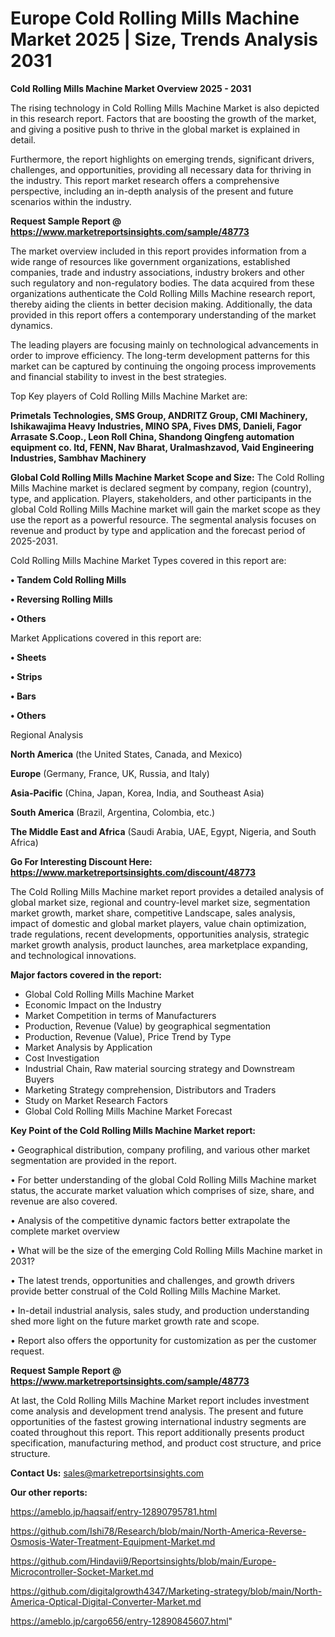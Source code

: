 # Europe Cold Rolling Mills Machine Market 2025 | Size, Trends Analysis 2031

<Strong> Cold Rolling Mills Machine Market Overview 2025 - 2031</strong>

The rising technology in Cold Rolling Mills Machine Market is also depicted in this research report. Factors that are boosting the growth of the market, and giving a positive push to thrive in the global market is explained in detail.

Furthermore, the report highlights on emerging trends, significant drivers, challenges, and opportunities, providing all necessary data for thriving in the industry. This report market research offers a comprehensive perspective, including an in-depth analysis of the present and future scenarios within the industry.

<strong>Request Sample Report @ <a href=https://www.marketreportsinsights.com/sample/48773>https://www.marketreportsinsights.com/sample/48773</a></strong>

The market overview included in this report provides information from a wide range of resources like government organizations, established companies, trade and industry associations, industry brokers and other such regulatory and non-regulatory bodies. The data acquired from these organizations authenticate the Cold Rolling Mills Machine research report, thereby aiding the clients in better decision making. Additionally, the data provided in this report offers a contemporary understanding of the market dynamics.

The leading players are focusing mainly on technological advancements in order to improve efficiency. The long-term development patterns for this market can be captured by continuing the ongoing process improvements and financial stability to invest in the best strategies.

Top Key players of Cold Rolling Mills Machine Market are:

<strong>Primetals Technologies, SMS Group, ANDRITZ Group, CMI Machinery, Ishikawajima Heavy Industries, MINO SPA, Fives DMS, Danieli, Fagor Arrasate S.Coop., Leon Roll China, Shandong Qingfeng automation equipment co. Itd, FENN, Nav Bharat, Uralmashzavod, Vaid Engineering Industries, Sambhav Machinery</strong>

<strong><b>Global Cold Rolling Mills Machine Market Scope and Size:</b></strong>
The Cold Rolling Mills Machine market is declared segment by company, region (country), type, and application. Players, stakeholders, and other participants in the global Cold Rolling Mills Machine market will gain the market scope as they use the report as a powerful resource. The segmental analysis focuses on revenue and product by type and application and the forecast period of 2025-2031.

Cold Rolling Mills Machine Market Types covered in this report are:

<strong>•  Tandem Cold Rolling Mills

•  Reversing Rolling Mills

•  Others</strong>

Market Applications covered in this report are:

<strong>•  Sheets

•  Strips

•  Bars

•  Others</strong> 

Regional Analysis

<strong>North America</strong> (the United States, Canada, and Mexico)

<strong>Europe</strong> (Germany, France, UK, Russia, and Italy)

<strong>Asia-Pacific</strong> (China, Japan, Korea, India, and Southeast Asia)

<strong>South America</strong> (Brazil, Argentina, Colombia, etc.)

<strong>The Middle East and Africa</strong> (Saudi Arabia, UAE, Egypt, Nigeria, and South Africa)

<strong>Go For Interesting Discount Here: <a href=https://www.marketreportsinsights.com/discount/48773>https://www.marketreportsinsights.com/discount/48773</a></strong>

The Cold Rolling Mills Machine market report provides a detailed analysis of global market size, regional and country-level market size, segmentation market growth, market share, competitive Landscape, sales analysis, impact of domestic and global market players, value chain optimization, trade regulations, recent developments, opportunities analysis, strategic market growth analysis, product launches, area marketplace expanding, and technological innovations.

<strong><b>Major factors covered in the report:</b></strong>
<ul>
  <li>Global Cold Rolling Mills Machine Market </li>
  <li>Economic Impact on the Industry</li>
  <li>Market Competition in terms of Manufacturers</li>
  <li>Production, Revenue (Value) by geographical segmentation</li>
  <li>Production, Revenue (Value), Price Trend by Type</li>
  <li>Market Analysis by Application</li>
  <li>Cost Investigation</li>
  <li>Industrial Chain, Raw material sourcing strategy and Downstream Buyers</li>
  <li>Marketing Strategy comprehension, Distributors and Traders</li>
  <li>Study on Market Research Factors</li>
  <li>Global Cold Rolling Mills Machine Market Forecast</li>
</ul>

<strong><b>Key Point of the Cold Rolling Mills Machine Market report:</b></strong>

• Geographical distribution, company profiling, and various other market segmentation are provided in the report.

• For better understanding of the global Cold Rolling Mills Machine market status, the accurate market valuation which comprises of size, share, and revenue are also covered.

• Analysis of the competitive dynamic factors better extrapolate the complete market overview

• What will be the size of the emerging Cold Rolling Mills Machine market in 2031?

• The latest trends, opportunities and challenges, and growth drivers provide better construal of the Cold Rolling Mills Machine Market.

• In-detail industrial analysis, sales study, and production understanding shed more light on the future market growth rate and scope.

• Report also offers the opportunity for customization as per the customer request.

<strong>Request Sample Report @ <a href=https://www.marketreportsinsights.com/sample/48773>https://www.marketreportsinsights.com/sample/48773</a></strong>

At last, the Cold Rolling Mills Machine Market report includes investment come analysis and development trend analysis. The present and future opportunities of the fastest growing international industry segments are coated throughout this report. This report additionally presents product specification, manufacturing method, and product cost structure, and price structure.

<strong>Contact Us:</strong>
sales@marketreportsinsights.com

<strong>Our other reports:</strong>

<a href=https://ameblo.jp/haqsaif/entry-12890795781.html>https://ameblo.jp/haqsaif/entry-12890795781.html</a>

<a href=https://github.com/Ishi78/Research/blob/main/North-America-Reverse-Osmosis-Water-Treatment-Equipment-Market.md>https://github.com/Ishi78/Research/blob/main/North-America-Reverse-Osmosis-Water-Treatment-Equipment-Market.md</a>

<a href=https://github.com/Hindavii9/Reportsinsights/blob/main/Europe-Microcontroller-Socket-Market.md>https://github.com/Hindavii9/Reportsinsights/blob/main/Europe-Microcontroller-Socket-Market.md</a>

<a href=https://github.com/digitalgrowth4347/Marketing-strategy/blob/main/North-America-Optical-Digital-Converter-Market.md>https://github.com/digitalgrowth4347/Marketing-strategy/blob/main/North-America-Optical-Digital-Converter-Market.md</a>

<a href=https://ameblo.jp/cargo656/entry-12890845607.html>https://ameblo.jp/cargo656/entry-12890845607.html</a>"
